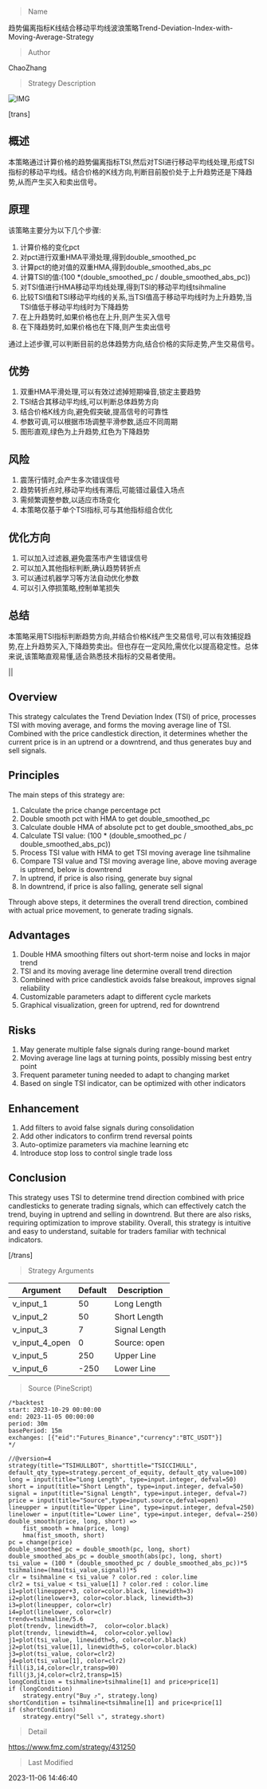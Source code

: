 
> Name

趋势偏离指标K线结合移动平均线波浪策略Trend-Deviation-Index-with-Moving-Average-Strategy

> Author

ChaoZhang

> Strategy Description

![IMG](https://www.fmz.com/upload/asset/13e5d9de33f56a6f6b9.png)

[trans]


## 概述

本策略通过计算价格的趋势偏离指标TSI,然后对TSI进行移动平均线处理,形成TSI指标的移动平均线。结合价格的K线方向,判断目前股价处于上升趋势还是下降趋势,从而产生买入和卖出信号。

## 原理

该策略主要分为以下几个步骤:

1. 计算价格的变化pct
2. 对pct进行双重HMA平滑处理,得到double_smoothed_pc
3. 计算pct的绝对值的双重HMA,得到double_smoothed_abs_pc
4. 计算TSI的值:(100 *(double_smoothed_pc / double_smoothed_abs_pc))
5. 对TSI值进行HMA移动平均线处理,得到TSI的移动平均线tsihmaline
6. 比较TSI值和TSI移动平均线的关系,当TSI值高于移动平均线时为上升趋势,当TSI值低于移动平均线时为下降趋势
7. 在上升趋势时,如果价格也在上升,则产生买入信号
8. 在下降趋势时,如果价格也在下降,则产生卖出信号

通过上述步骤,可以判断目前的总体趋势方向,结合价格的实际走势,产生交易信号。

## 优势

1. 双重HMA平滑处理,可以有效过滤掉短期噪音,锁定主要趋势
2. TSI结合其移动平均线,可以判断总体趋势方向
3. 结合价格K线方向,避免假突破,提高信号的可靠性 
4. 参数可调,可以根据市场调整平滑参数,适应不同周期
5. 图形直观,绿色为上升趋势,红色为下降趋势

## 风险

1. 震荡行情时,会产生多次错误信号
2. 趋势转折点时,移动平均线有滞后,可能错过最佳入场点
3. 需频繁调整参数,以适应市场变化
4. 本策略仅基于单个TSI指标,可与其他指标组合优化

## 优化方向 

1. 可以加入过滤器,避免震荡市产生错误信号
2. 可以加入其他指标判断,确认趋势转折点
3. 可以通过机器学习等方法自动优化参数
4. 可以引入停损策略,控制单笔损失

## 总结

本策略采用TSI指标判断趋势方向,并结合价格K线产生交易信号,可以有效捕捉趋势,在上升趋势买入,下降趋势卖出。但也存在一定风险,需优化以提高稳定性。总体来说,该策略直观易懂,适合熟悉技术指标的交易者使用。

||


## Overview

This strategy calculates the Trend Deviation Index (TSI) of price, processes TSI with moving average, and forms the moving average line of TSI. Combined with the price candlestick direction, it determines whether the current price is in an uptrend or a downtrend, and thus generates buy and sell signals.

## Principles 

The main steps of this strategy are:

1. Calculate the price change percentage pct  
2. Double smooth pct with HMA to get double_smoothed_pc
3. Calculate double HMA of absolute pct to get double_smoothed_abs_pc 
4. Calculate TSI value: (100 * (double_smoothed_pc / double_smoothed_abs_pc))
5. Process TSI value with HMA to get TSI moving average line tsihmaline
6. Compare TSI value and TSI moving average line, above moving average is uptrend, below is downtrend
7. In uptrend, if price is also rising, generate buy signal
8. In downtrend, if price is also falling, generate sell signal

Through above steps, it determines the overall trend direction, combined with actual price movement, to generate trading signals.

## Advantages

1. Double HMA smoothing filters out short-term noise and locks in major trend  
2. TSI and its moving average line determine overall trend direction
3. Combined with price candlestick avoids false breakout, improves signal reliability
4. Customizable parameters adapt to different cycle markets
5. Graphical visualization, green for uptrend, red for downtrend

## Risks

1. May generate multiple false signals during range-bound market
2. Moving average line lags at turning points, possibly missing best entry point
3. Frequent parameter tuning needed to adapt to changing market
4. Based on single TSI indicator, can be optimized with other indicators

## Enhancement

1. Add filters to avoid false signals during consolidation
2. Add other indicators to confirm trend reversal points
3. Auto-optimize parameters via machine learning etc
4. Introduce stop loss to control single trade loss

## Conclusion

This strategy uses TSI to determine trend direction combined with price candlesticks to generate trading signals, which can effectively catch the trend, buying in uptrend and selling in downtrend. But there are also risks, requiring optimization to improve stability. Overall, this strategy is intuitive and easy to understand, suitable for traders familiar with technical indicators.

[/trans]

> Strategy Arguments



|Argument|Default|Description|
|----|----|----|
|v_input_1|50|Long Length|
|v_input_2|50|Short Length|
|v_input_3|7|Signal Length|
|v_input_4_open|0|Source: open|high|low|close|hl2|hlc3|hlcc4|ohlc4|
|v_input_5|250|Upper Line|
|v_input_6|-250|Lower Line|


> Source (PineScript)

``` pinescript
/*backtest
start: 2023-10-29 00:00:00
end: 2023-11-05 00:00:00
period: 30m
basePeriod: 15m
exchanges: [{"eid":"Futures_Binance","currency":"BTC_USDT"}]
*/

//@version=4
strategy(title="TSIHULLBOT", shorttitle="TSICCIHULL", default_qty_type=strategy.percent_of_equity, default_qty_value=100)
long = input(title="Long Length", type=input.integer, defval=50)
short = input(title="Short Length", type=input.integer, defval=50)
signal = input(title="Signal Length", type=input.integer, defval=7)
price = input(title="Source",type=input.source,defval=open)
lineupper = input(title="Upper Line", type=input.integer, defval=250)
linelower = input(title="Lower Line", type=input.integer, defval=-250)
double_smooth(price, long, short) =>
    fist_smooth = hma(price, long)
    hma(fist_smooth, short)
pc = change(price)
double_smoothed_pc = double_smooth(pc, long, short)
double_smoothed_abs_pc = double_smooth(abs(pc), long, short)
tsi_value = (100 * (double_smoothed_pc / double_smoothed_abs_pc))*5
tsihmaline=(hma(tsi_value,signal))*5
clr = tsihmaline < tsi_value ? color.red : color.lime
clr2 = tsi_value < tsi_value[1] ? color.red : color.lime
i1=plot(lineupper+3, color=color.black, linewidth=3)
i2=plot(linelower+3, color=color.black, linewidth=3)
i3=plot(lineupper, color=clr)
i4=plot(linelower, color=clr)
trendv=tsihmaline/5.6
plot(trendv, linewidth=7,  color=color.black)
plot(trendv, linewidth=4,  color=color.yellow)
j1=plot(tsi_value, linewidth=5, color=color.black)
j2=plot(tsi_value[1], linewidth=5, color=color.black)
j3=plot(tsi_value, color=clr2)
j4=plot(tsi_value[1], color=clr2)
fill(i3,i4,color=clr,transp=90)
fill(j3,j4,color=clr2,transp=15)
longCondition = tsihmaline>tsihmaline[1] and price>price[1]
if (longCondition)
    strategy.entry("Buy ⤴️", strategy.long)
shortCondition = tsihmaline<tsihmaline[1] and price<price[1]
if (shortCondition)
    strategy.entry("Sell ⤵️", strategy.short)
```

> Detail

https://www.fmz.com/strategy/431250

> Last Modified

2023-11-06 14:46:40
